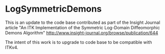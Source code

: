 LogSymmetricDemons
==================


This is an update to the code base contributed as part of the Insight Journal article
"An ITK Implementation of the Symmetric Log-Domain Diffeomorphic Demons Algorithm"
http://www.insight-journal.org/browse/publication/644

The intent of this work is to upgrade to code base to be compatible with ITKv4.

